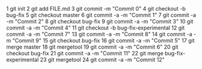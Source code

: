 1 git init
2 git add FILE.md
3 git commit -m "Commit 0"
4 git checkout -b bug-fix
5 git checkout master
6 git commit -a -m "Commit 1"
7 git commit -a -m "Commit 2"
8 git checkout bug-fix
9 git commit -a -m "Commit 3"
10 git commit -a -m "Commit 4"
11 git checkout -b bug-fix-experimental
12 git commit -a -m "Commit 7"
13 git commit -a -m "Commit 8"
14 git commit -a -m "Commit 9"
15 git checkout bug-fix
16 git commit -a -m "Commit 5"
17 git merge master
18 git mergetool
19 git commit -a -m "Commit 6"
20 git checkout bug-fix
21 git commit -a -m "Commit 11"
22 git merge bug-fix-experimental
23 git mergetool
24 git commit -a -m "Commit 12"
